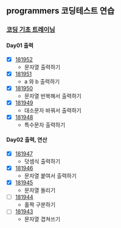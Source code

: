 ## programmers 코딩테스트 연습

### [코딩 기초 트레이닝](https://school.programmers.co.kr/learn/challenges/training?order=acceptance_desc&languages=kotlin%2Cjava)

#### Day01 출력
- [x] [181952](https://school.programmers.co.kr/learn/courses/30/lessons/181952)
  - 문자열 출력하기
- [x] [181951](https://school.programmers.co.kr/learn/courses/30/lessons/181951)
  - a 와 b 출력하기
- [x] [181950](https://school.programmers.co.kr/learn/courses/30/lessons/181950)
  - 문자열 반복해서 출력하기
- [x] [181949](https://school.programmers.co.kr/learn/courses/30/lessons/181949)
  - 대소문자 바꿔서 출력하기
- [x] [181948](https://school.programmers.co.kr/learn/courses/30/lessons/181948)
  - 특수문자 출력하기

#### Day02 출력, 연산
- [x] [181947](https://school.programmers.co.kr/learn/courses/30/lessons/181947)
  - 덧셈식 출력하기
- [x] [181946](https://school.programmers.co.kr/learn/courses/30/lessons/181946)
  - 문자열 붙여서 출력하기
- [x] [181945](https://school.programmers.co.kr/learn/courses/30/lessons/181945)
  - 문자열 돌리기
- [ ] [181944](https://school.programmers.co.kr/learn/courses/30/lessons/181944)
  - 홀짝 구분하기
- [ ] [181943](https://school.programmers.co.kr/learn/courses/30/lessons/181943)
  - 문자열 겹쳐쓰기
